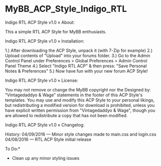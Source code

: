 # MyBB_ACP_Style_Indigo_RTL

Indigo RTL ACP Style v1.0
» About:

This a simple RTL ACP Style for MyBB enthusiasts.

Indigo RTL ACP Style v1.0
» Installation:

1.) After downloading the ACP Style, unpack it (with 7-Zip for example)
2.) Upload contents of "Upload" into your forums folder.
3.) Go to the Admin Control Panel under Preferences > Global Preferences > Admin Control Panel Theme
4.) Select "Indigo RTL ACP" & then press: "Save Personal Notes & Preferences"
5.) Now have fun with your new forum ACP Style!

Indigo RTL ACP Style v1.0
» License:

You may not remove or change the MyBB copyright nor the Designed by: "Vintagedaddyo & Wage" statements in the footer of this ACP Style's templates. You may use and modify this ACP Style to your personal likings, but redistributing a modified version for download is prohibited, unless you have explicit written permission from "Vintagedaddyo & Wage", though you are allowed to redistribute a copy that has not been modified.


Indigo RTL ACP Style v1.0
» Changelog:

History:
04/09/2016 — Minor style changes made to main.css and login.css
04/08/2016 — RTL ACP Style initial release

To Do:*
* Clean up any minor styling issues
